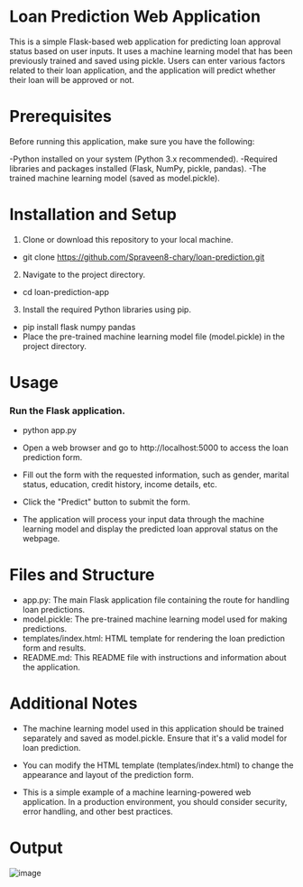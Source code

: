 # Loan Prediction Web Application
This is a simple Flask-based web application for predicting loan approval status based on user inputs. It uses a machine learning model that has been previously trained and saved using pickle. Users can enter various factors related to their loan application, and the application will predict whether their loan will be approved or not.

# Prerequisites
Before running this application, make sure you have the following:

-Python installed on your system (Python 3.x recommended).
-Required libraries and packages installed (Flask, NumPy, pickle, pandas).
-The trained machine learning model (saved as model.pickle).
# Installation and Setup
1. Clone or download this repository to your local machine.

- git clone https://github.com/Spraveen8-chary/loan-prediction.git
  
2. Navigate to the project directory.

- cd loan-prediction-app
  
3. Install the required Python libraries using pip.
   
- pip install flask numpy pandas
- Place the pre-trained machine learning model file (model.pickle) in the project directory.
  
# Usage
### Run the Flask application.

- python app.py
- Open a web browser and go to http://localhost:5000 to access the loan prediction form.

- Fill out the form with the requested information, such as gender, marital status, education, credit history, income details, etc.

- Click the "Predict" button to submit the form.

- The application will process your input data through the machine learning model and display the predicted loan approval status on the webpage.

# Files and Structure
- app.py: The main Flask application file containing the route for handling loan predictions.
- model.pickle: The pre-trained machine learning model used for making predictions.
- templates/index.html: HTML template for rendering the loan prediction form and results.
- README.md: This README file with instructions and information about the application.
# Additional Notes
- The machine learning model used in this application should be trained separately and saved as model.pickle. Ensure that it's a valid model for loan prediction.

- You can modify the HTML template (templates/index.html) to change the appearance and layout of the prediction form.

- This is a simple example of a machine learning-powered web application. In a production environment, you should consider security, error handling, and other best practices.

# Output 
![image](https://github.com/Spraveen8-chary/loan-prediction/assets/108536707/b5e5e27b-167f-4641-9d03-b191b8c2afae)
